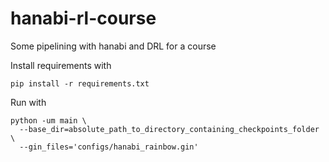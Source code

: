 # hanabi-rl-course
Some pipelining with hanabi and DRL for a course

Install requirements with
```
pip install -r requirements.txt
```

Run with
```
python -um main \
  --base_dir=absolute_path_to_directory_containing_checkpoints_folder \
  --gin_files='configs/hanabi_rainbow.gin'
```
